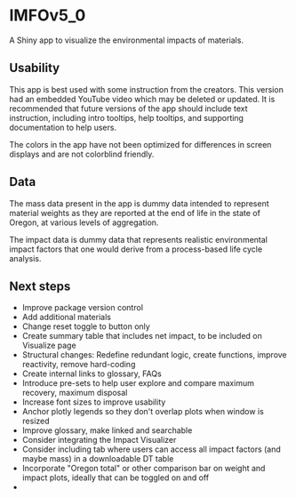 # IMFOv5_0

A Shiny app to visualize the environmental impacts of materials.

## Usability

This app is best used with some instruction from the creators. This version had an embedded YouTube video which may be deleted or updated. It is recommended that future versions of the app should include text instruction, including intro tooltips, help tooltips, and supporting documentation to help users.

The colors in the app have not been optimized for differences in screen displays and are not colorblind friendly.

## Data

The mass data present in the app is dummy data intended to represent material weights as they are reported at the end of life in the state of Oregon, at various levels of aggregation.

The impact data is dummy data that represents realistic environmental impact factors that one would derive from a process-based life cycle analysis.

## Next steps

+ Improve package version control
+ Add additional materials
+ Change reset toggle to button only
+ Create summary table that includes net impact, to be included on Visualize page
+ Structural changes: Redefine redundant logic, create functions, improve reactivity, remove hard-coding
+ Create internal links to glossary, FAQs
+ Introduce pre-sets to help user explore and compare maximum recovery, maximum disposal
+ Increase font sizes to improve usability
+ Anchor plotly legends so they don't overlap plots when window is resized
+ Improve glossary, make linked and searchable
+ Consider integrating the Impact Visualizer
+ Consider including tab where users can access all impact factors (and maybe mass) in a downloadable DT table
+ Incorporate "Oregon total" or other comparison bar on weight and impact plots, ideally that can be toggled on and off
+
